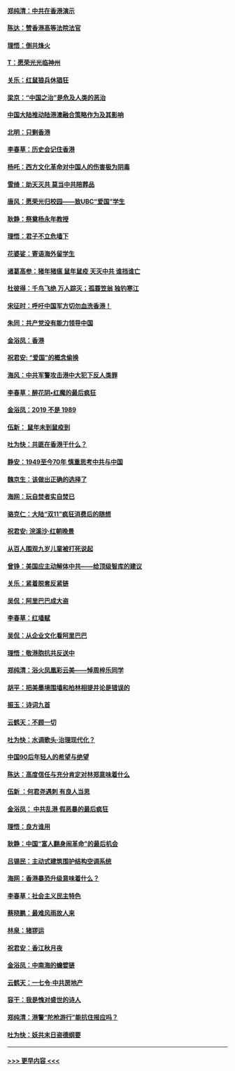 #### [郑纯清：中共在香港演示](../pages/nsc993/n11670539.md?t=11211733) 
#### [陈达：赞香港高等法院法官](../pages/nsc993/n11669542.md?t=11211733) 
#### [理悟：倒共烽火](../pages/nsc993/n11668844.md?t=11211733) 
#### [T：愿荣光光临神州](../pages/nsc993/n11668421.md?t=11211733) 
#### [关乐：红鼠狼兵休猖狂](../pages/nsc993/n11668378.md?t=11211733) 
#### [梁京：“中国之治”是危及人类的恶治](../pages/nsc993/n11668328.md?t=11211733) 
#### [中国大陆推动陆港澳融合策略作为及其影响](../pages/nsc993/n11668157.md?t=11211733) 
#### [北明：只剩香港](../pages/nsc993/n11668002.md?t=11211733) 
#### [李春草：历史会记住香港](../pages/nsc993/n11667927.md?t=11211733) 
#### [杨吒：西方文化革命对中国人的伤害极为阴毒](../pages/nsc993/n11664521.md?t=11211733) 
#### [雪绮：助天灭共 莫当中共陪葬品](../pages/nsc993/n11662650.md?t=11211733) 
#### [唐风：愿荣光归校园——致UBC“爱国”学生](../pages/nsc993/n11662194.md?t=11211733) 
#### [耿静：祭奠杨永年教授](../pages/nsc993/n11662514.md?t=11211733) 
#### [理悟：君子不立危墙下](../pages/nsc993/n11662172.md?t=11211733) 
#### [花婆娑：寄语海外留学生](../pages/nsc993/n11662121.md?t=11211733) 
#### [诸葛高参：猪年猪瘟 鼠年鼠疫 天灭中共 谁挡谁亡](../pages/nsc993/n11661980.md?t=11211733) 
#### [杜彼得：千鸟飞绝 万人踪灭；孤蓑笠翁 独钓寒江](../pages/nsc993/n11661170.md?t=11211733) 
#### [宋征时：呼吁中国军方切勿血洗香港！](../pages/nsc993/n11415318.md?t=11211733) 
#### [朱同：共产党没有能力领导中国](../pages/nsc993/n11660421.md?t=11211733) 
#### [金浴凤：香港](../pages/nsc993/n11660419.md?t=11211733) 
#### [祝君安: “爱国”的概念偷换](../pages/nsc993/n11659706.md?t=11211733) 
#### [海风：中共军警攻击港中大犯下反人类罪](../pages/nsc993/n11659632.md?t=11211733) 
#### [李春草：醉花阴•红魔的最后疯狂](../pages/nsc993/n11659287.md?t=11211733) 
#### [金浴凤：2019 不是 1989](../pages/nsc993/n11657663.md?t=11211733) 
#### [伍新： 鼠年未到鼠疫到](../pages/nsc993/n11655098.md?t=11211733) 
#### [吐为快：共匪在香港干什么？](../pages/nsc993/n11654891.md?t=11211733) 
#### [静安：1949至今70年 慎重思考中共与中国](../pages/nsc993/n11651244.md?t=11211733) 
#### [魏京生：该做出正确的选择了](../pages/nsc993/n11653084.md?t=11211733) 
#### [海网：玩自焚者实自焚已](../pages/nsc993/n11652423.md?t=11211733) 
#### [骆克仁：大陆“双11”疯狂消费后的随想](../pages/nsc993/n11652305.md?t=11211733) 
#### [祝君安: 浣溪沙·红朝晚景](../pages/nsc993/n11652258.md?t=11211733) 
#### [从百人围观九岁儿童被打死说起](../pages/nsc993/n11651030.md?t=11211733) 
#### [曾铮：美国应主动解体中共——给顶级智库的建议](../pages/nsc993/n11649888.md?t=11211733) 
#### [关乐：紧着脱套反紧链](../pages/nsc993/n11649069.md?t=11211733) 
#### [吴侃：阿里巴巴成大盗](../pages/nsc993/n11645523.md?t=11211733) 
#### [李春草：红墙赋](../pages/nsc993/n11646389.md?t=11211733) 
#### [吴侃：从企业文化看阿里巴巴](../pages/nsc993/n11645476.md?t=11211733) 
#### [理悟：敬港胞抗共反送中](../pages/nsc993/n11645466.md?t=11211733) 
#### [郑纯清：浴火凤凰彩云美——悼周梓乐同学](../pages/nsc993/n11645155.md?t=11211733) 
#### [胡平：把美墨境围墙和柏林相提并论是错误的](../pages/nsc993/n11645134.md?t=11211733) 
#### [振玉：诗词九首](../pages/nsc993/n11644081.md?t=11211733) 
#### [云鹤天：不顾一切](../pages/nsc993/n11643508.md?t=11211733) 
#### [吐为快：水调歌头·治理现代化？](../pages/nsc993/n11643485.md?t=11211733) 
#### [中国90后年轻人的希望与绝望](../pages/nsc993/n11642317.md?t=11211733) 
#### [陈达：高度信任与充分肯定对林郑意味着什么](../pages/nsc993/n11641441.md?t=11211733) 
#### [伍新 ：何君尧遇刺 有良人当思](../pages/nsc993/n11641503.md?t=11211733) 
#### [金浴凤： 中共乱港  假恶暴的最后疯狂](../pages/nsc993/n11641495.md?t=11211733) 
#### [理悟：良方谁用](../pages/nsc993/n11641463.md?t=11211733) 
#### [耿静：中国“富人翻身闹革命”的最后机会](../pages/nsc993/n11640655.md?t=11211733) 
#### [吕锡民：主动式建筑围护结构空调系统](../pages/nsc993/n11640168.md?t=11211733) 
#### [海网：香港暴恐升级意味着什么？](../pages/nsc993/n11635904.md?t=11211733) 
#### [李春草：社会主义民主特色](../pages/nsc993/n11634657.md?t=11211733) 
#### [蔡晓鹏：最难风雨故人来](../pages/nsc993/n11633145.md?t=11211733) 
#### [林泉：猪猡运](../pages/nsc993/n11631469.md?t=11211733) 
#### [祝君安：香江秋月夜](../pages/nsc993/n11631440.md?t=11211733) 
#### [金浴凤：中南海的蟾嬖链](../pages/nsc993/n11631290.md?t=11211733) 
#### [云鹤天：一七令·中共房地产](../pages/nsc993/n11630084.md?t=11211733) 
#### [容干：我是愧对盛世的诗人](../pages/nsc993/n11630059.md?t=11211733) 
#### [郑纯清：港警“陀枪游行”能抗住报应吗？](../pages/nsc993/n11629999.md?t=11211733) 
#### [吐为快：妖共末日盗德纲要](../pages/nsc993/n11628610.md?t=11211733) 

----
#### [ >>> 更早内容 <<< ](../indexes/nsc993-earlier.md)
